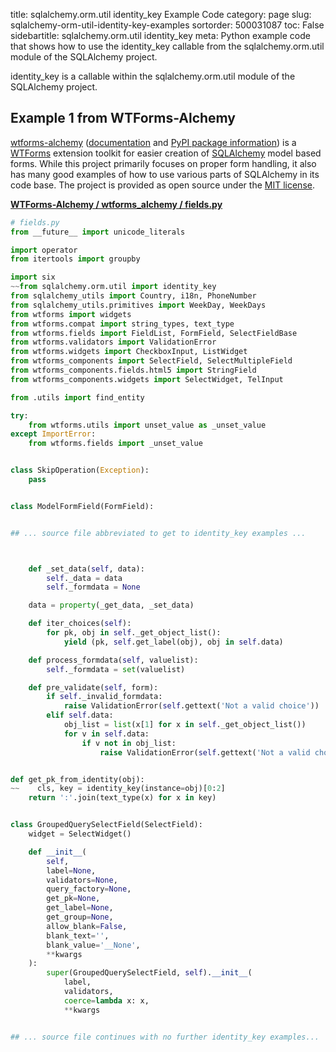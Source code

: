 title: sqlalchemy.orm.util identity_key Example Code
category: page
slug: sqlalchemy-orm-util-identity-key-examples
sortorder: 500031087
toc: False
sidebartitle: sqlalchemy.orm.util identity_key
meta: Python example code that shows how to use the identity_key callable from the sqlalchemy.orm.util module of the SQLAlchemy project.


identity_key is a callable within the sqlalchemy.orm.util module of the SQLAlchemy project.


## Example 1 from WTForms-Alchemy
[wtforms-alchemy](git@github.com:kvesteri/wtforms-alchemy.git)
([documentation](https://wtforms-alchemy.readthedocs.io/en/latest/)
and
[PyPI package information](https://pypi.org/project/WTForms-Alchemy/))
is a [WTForms](https://wtforms.readthedocs.io/en/2.2.1/) extension toolkit
for easier creation of [SQLAlchemy](/sqlalchemy.html) model based forms.
While this project primarily focuses on proper form handling, it also
has many good examples of how to use various parts of SQLAlchemy in
its code base. The project is provided as open source under the
[MIT license](https://github.com/kvesteri/wtforms-alchemy/blob/master/LICENSE).

[**WTForms-Alchemy / wtforms_alchemy / fields.py**](https://github.com/kvesteri/wtforms-alchemy/blob/master/wtforms_alchemy/./fields.py)

```python
# fields.py
from __future__ import unicode_literals

import operator
from itertools import groupby

import six
~~from sqlalchemy.orm.util import identity_key
from sqlalchemy_utils import Country, i18n, PhoneNumber
from sqlalchemy_utils.primitives import WeekDay, WeekDays
from wtforms import widgets
from wtforms.compat import string_types, text_type
from wtforms.fields import FieldList, FormField, SelectFieldBase
from wtforms.validators import ValidationError
from wtforms.widgets import CheckboxInput, ListWidget
from wtforms_components import SelectField, SelectMultipleField
from wtforms_components.fields.html5 import StringField
from wtforms_components.widgets import SelectWidget, TelInput

from .utils import find_entity

try:
    from wtforms.utils import unset_value as _unset_value
except ImportError:
    from wtforms.fields import _unset_value


class SkipOperation(Exception):
    pass


class ModelFormField(FormField):


## ... source file abbreviated to get to identity_key examples ...



    def _set_data(self, data):
        self._data = data
        self._formdata = None

    data = property(_get_data, _set_data)

    def iter_choices(self):
        for pk, obj in self._get_object_list():
            yield (pk, self.get_label(obj), obj in self.data)

    def process_formdata(self, valuelist):
        self._formdata = set(valuelist)

    def pre_validate(self, form):
        if self._invalid_formdata:
            raise ValidationError(self.gettext('Not a valid choice'))
        elif self.data:
            obj_list = list(x[1] for x in self._get_object_list())
            for v in self.data:
                if v not in obj_list:
                    raise ValidationError(self.gettext('Not a valid choice'))


def get_pk_from_identity(obj):
~~    cls, key = identity_key(instance=obj)[0:2]
    return ':'.join(text_type(x) for x in key)


class GroupedQuerySelectField(SelectField):
    widget = SelectWidget()

    def __init__(
        self,
        label=None,
        validators=None,
        query_factory=None,
        get_pk=None,
        get_label=None,
        get_group=None,
        allow_blank=False,
        blank_text='',
        blank_value='__None',
        **kwargs
    ):
        super(GroupedQuerySelectField, self).__init__(
            label,
            validators,
            coerce=lambda x: x,
            **kwargs


## ... source file continues with no further identity_key examples...

```

